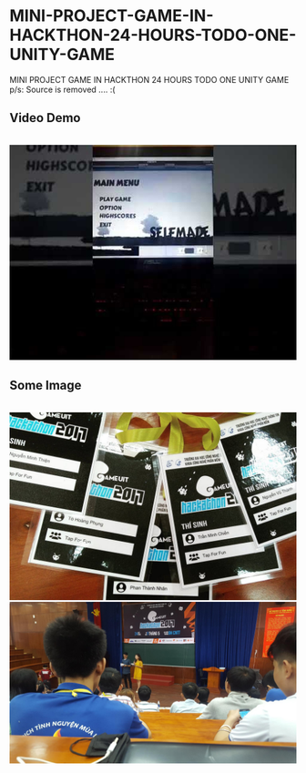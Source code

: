 # MINI-PROJECT-GAME-IN-HACKTHON-24-HOURS-TODO-ONE-UNITY-GAME
MINI PROJECT GAME IN HACKTHON 24 HOURS TODO ONE UNITY GAME</br>
p/s: Source is removed .... :(

 <h2>Video Demo</h2></br>
 <center>
  <a href="https://www.youtube.com/watch?v=ispisNerHfc"><img src="https://raw.githubusercontent.com/mchiensd/MINI-PROJECT-GAME-IN-HACKTHON-24-HOURS-TODO-ONE-UNITY-GAME/master/ScreenShot/3.jpg"><a>
</center>

<h2>Some Image</h2></br>
 <center>
 <img src="https://raw.githubusercontent.com/mchiensd/MINI-PROJECT-GAME-IN-HACKTHON-24-HOURS-TODO-ONE-UNITY-GAME/master/ScreenShot/1.jpg"></br>
  <img src="https://raw.githubusercontent.com/mchiensd/MINI-PROJECT-GAME-IN-HACKTHON-24-HOURS-TODO-ONE-UNITY-GAME/master/ScreenShot/2.jpg"></br>


 </center>
